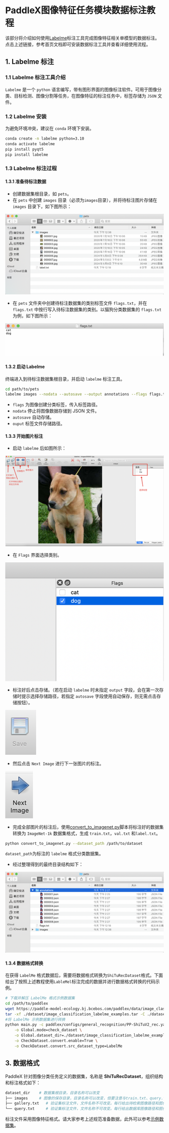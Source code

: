 # PaddleX图像特征任务模块数据标注教程

该部分将介绍如何使用[Labelme](https://github.com/wkentaro/labelme)标注工具完成图像特征相关单模型的数据标注。 
点击上述链接，参考⾸⻚⽂档即可安装数据标注⼯具并查看详细使⽤流程。

## 1. Labelme 标注
### 1.1 Labelme 标注工具介绍
`Labelme` 是一个 `python` 语言编写，带有图形界面的图像标注软件。可用于图像分类、目标检测、图像分割等任务，在图像特征的标注任务中，标签存储为 `JSON` 文件。

### 1.2 Labelme 安装
为避免环境冲突，建议在 `conda` 环境下安装。

```bash
conda create -n labelme python=3.10
conda activate labelme
pip install pyqt5
pip install labelme
```
### 1.3 Labelme 标注过程
#### 1.3.1 准备待标注数据
* 创建数据集根目录，如 `pets`。
* 在 `pets` 中创建 `images` 目录（必须为`images`目录），并将待标注图片存储在 `images` 目录下，如下图所示：

![alt text](/tmp/images/data_prepare/image_classification/01.png)

* 在 `pets` 文件夹中创建待标注数据集的类别标签文件 `flags.txt`，并在 `flags.txt` 中按行写入待标注数据集的类别。以猫狗分类数据集的 `flags.txt` 为例，如下图所示：

![alt text](/tmp/images/data_prepare/image_classification/02.png)
#### 1.3.2 启动 Labelme
终端进入到待标注数据集根目录，并启动 `labelme` 标注工具。

```bash
cd path/to/pets
labelme images --nodata --autosave --output annotations --flags flags.txt
```
* `flags` 为图像创建分类标签，传入标签路径。
* `nodata` 停止将图像数据存储到 JSON 文件。
* `autosave` 自动存储。
* `ouput` 标签文件存储路径。
#### 1.3.3 开始图片标注
* 启动 `labelme` 后如图所示：

![alt text](/tmp/images/data_prepare/image_classification/03.png)
* 在 `Flags` 界面选择类别。

![alt text](/tmp/images/data_prepare/image_classification/04.png)

* 标注好后点击存储。（若在启动 `labelme` 时未指定 `output` 字段，会在第一次存储时提示选择存储路径，若指定 `autosave` 字段使用自动保存，则无需点击存储按钮）。

![alt text](/tmp/images/data_prepare/image_classification/05.png)
* 然后点击 `Next Image` 进行下一张图片的标注。

![alt text](/tmp/images/data_prepare/image_classification/06.png)

* 完成全部图片的标注后，使用[convert_to_imagenet.py](https://paddle-model-ecology.bj.bcebos.com/paddlex/PaddleX3.0/doc_images/applications/image_classification_dataset_prepare/convert_to_imagenet.py)脚本将标注好的数据集转换为 `ImageNet-1k` 数据集格式，生成 `train.txt`，`val.txt` 和`label.txt`。

```bash
python convert_to_imagenet.py --dataset_path /path/to/dataset
```
`dataset_path`为标注的 `labelme` 格式分类数据集。

* 经过整理得到的最终目录结构如下：

![alt text](/tmp/images/data_prepare/image_classification/07.png)

#### 1.3.4 数据格式转换
在获得 `LabelMe` 格式数据后，需要将数据格式转换为`ShiTuRecDataset`格式。下面给出了按照上述教程使用`LableMel`标注完成的数据并进行数据格式转换的代码示例。

```bash
# 下载并解压 LabelMe 格式示例数据集
cd /path/to/paddlex
wget https://paddle-model-ecology.bj.bcebos.com/paddlex/data/image_classification_labelme_examples.tar -P ./dataset
tar -xf ./dataset/image_classification_labelme_examples.tar -C ./dataset/
#将 LabelMe 示例数据集进行转换
python main.py -c paddlex/configs/general_recognition/PP-ShiTuV2_rec.yaml \
    -o Global.mode=check_dataset \
    -o Global.dataset_dir=./dataset/image_classification_labelme_examples \
    -o CheckDataset.convert.enable=True \
    -o CheckDataset.convert.src_dataset_type=LabelMe
```
## 3. 数据格式
PaddleX 针对图像分类任务定义的数据集，名称是 **ShiTuRecDataset**，组织结构和标注格式如下：

```bash
dataset_dir    # 数据集根目录，目录名称可以改变
├── images     # 图像的保存目录，目录名称可以改变，但要注意与train.txt、query.txt、 gallery.txt 的内容对应
├── gallery.txt   # 验证集标注文件，文件名称不可改变。每行给出待检索图像路径和图像特征标签，使用空格分隔，内容举例：images/WOMEN/Blouses_Shirts/id_00000001/02_2_side.jpg 3997
└── query.txt     # 验证集标注文件，文件名称不可改变。每行给出数据库图像路径和图像特征标签，使用空格分隔，内容举例：images/WOMEN/Blouses_Shirts/id_00000001/02_1_front.jpg 3997
```
标注文件采用图像特征格式。请大家参考上述规范准备数据，此外可以参考[示例数据集](https://paddle-model-ecology.bj.bcebos.com/paddlex/data/Inshop_examples.tar)。